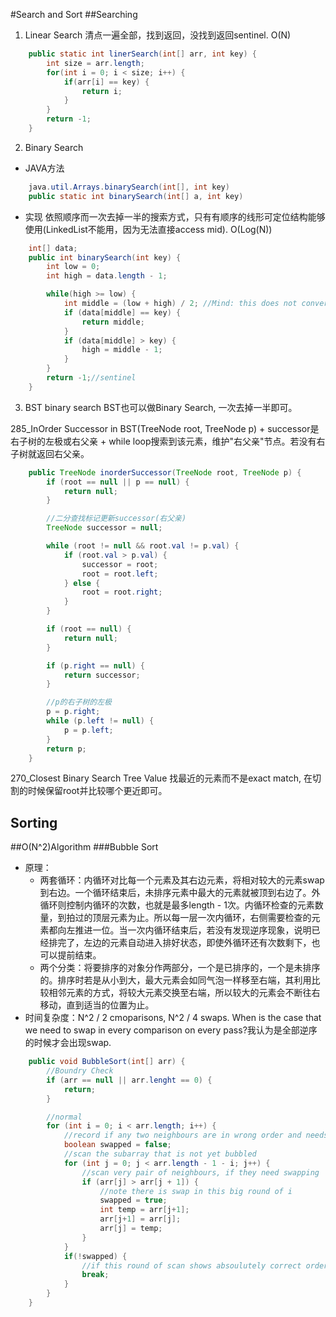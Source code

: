 #Search and Sort
##Searching
1. Linear Search
清点一遍全部，找到返回，没找到返回sentinel.  O(N)

````java
    public static int linerSearch(int[] arr, int key) {
        int size = arr.length;
        for(int i = 0; i < size; i++) {
            if(arr[i] == key) {
                return i;
            }
        }
        return -1;
    }
````

2. Binary Search

- JAVA方法
````java
    java.util.Arrays.binarySearch(int[], int key)
    public static int binarySearch(int[] a, int key)
````

- 实现
依照顺序而一次去掉一半的搜索方式，只有有顺序的线形可定位结构能够使用(LinkedList不能用，因为无法直接access mid). O(Log(N))

````java
    int[] data;
    public int binarySearch(int key) {
        int low = 0;
        int high = data.length - 1;

        while(high >= low) {
            int middle = (low + high) / 2; //Mind: this does not conver overflow
            if (data[middle] == key) {
                return middle;
            }
            if (data[middle] > key) {
                high = middle - 1;
            }
        }
        return -1;//sentinel
    }
````

3. BST binary search
BST也可以做Binary Search, 一次去掉一半即可。

285_InOrder Successor in BST(TreeNode root, TreeNode p)
    + successor是右子树的左极或右父亲
    + while loop搜索到该元素，维护"右父亲"节点。若没有右子树就返回右父亲。

````java
    public TreeNode inorderSuccessor(TreeNode root, TreeNode p) {
        if (root == null || p == null) {
            return null;
        }

        //二分查找标记更新successor(右父亲)
        TreeNode successor = null;

        while (root != null && root.val != p.val) {
            if (root.val > p.val) {
                successor = root;
                root = root.left;
            } else {
                root = root.right;
            }
        }

        if (root == null) {
            return null;
        }

        if (p.right == null) {
            return successor;
        }

        //p的右子树的左极
        p = p.right;
        while (p.left != null) {
            p = p.left;
        }
        return p;
    }
````

270_Closest Binary Search Tree Value
找最近的元素而不是exact match, 在切割的时候保留root并比较哪个更近即可。

## Sorting
##O(N^2)Algorithm
###Bubble Sort
- 原理：
    + 两套循环：内循环对比每一个元素及其右边元素，将相对较大的元素swap到右边。一个循环结束后，未排序元素中最大的元素就被顶到右边了。外循环则控制内循环的次数，也就是最多length - 1次。内循环检查的元素数量，到拍过的顶层元素为止。所以每一层一次内循环，右侧需要检查的元素都向左推进一位。当一次内循环结束后，若没有发现逆序现象，说明已经排完了，左边的元素自动进入排好状态，即使外循环还有次数剩下，也可以提前结束。
    + 两个分类：将要排序的对象分作两部分，一个是已排序的，一个是未排序的。排序时若是从小到大，最大元素会如同气泡一样移至右端，其利用比较相邻元素的方式，将较大元素交换至右端，所以较大的元素会不断往右移动，直到适当的位置为止。
- 时间复杂度：N^2 / 2 cmoparisons, N^2 / 4 swaps. When is the case that we need to swap in every comparison on every pass?我认为是全部逆序的时候才会出现swap.

````java
    public void BubbleSort(int[] arr) {
        //Boundry Check
        if (arr == null || arr.lenght == 0) {
            return;
        }

        //normal 
        for (int i = 0; i < arr.length; i++) {
            //record if any two neighbours are in wrong order and needs swaping
            boolean swapped = false;
            //scan the subarray that is not yet bubbled
            for (int j = 0; j < arr.length - 1 - i; j++) {
                //scan very pair of neighbours, if they need swapping
                if (arr[j] > arr[j + 1]) {
                    //note there is swap in this big round of i
                    swapped = true;
                    int temp = arr[j+1];
                    arr[j+1] = arr[j];
                    arr[j] = temp;
                }
            }
            if(!swapped) {
                //if this round of scan shows absoulutely correct order
                break;
            }
        }
    }

````






















